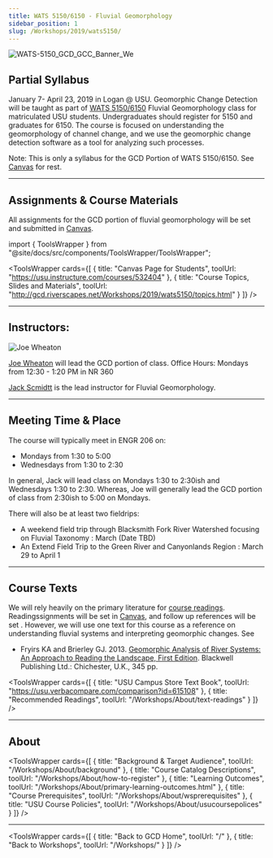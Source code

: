 ```yaml
---
title: WATS 5150/6150 - Fluvial Geomorphology
sidebar_position: 1
slug: /Workshops/2019/wats5150/
---
```


![WATS-5150_GCD_GCC_Banner_We](/img/workshops/WATS-5150_GCD_GCC_Banner_We.png)

## Partial Syllabus


January 7-  April 23, 2019 in Logan @ USU. Geomorphic Change Detection will be taught as part of [WATS 5150/6150](/Workshops/About/how-to-register#usu-graduate--undergraduate-students---wats-51506150) Fluvial Geomorphology class for matriculated USU students. Undergraduates should register for 5150 and graduates for 6150. The course is focused on understanding the geomorphology of channel change, and we use the geomorphic change detection software as a tool for analyzing such processes.

Note: This is only a syllabus for the GCD Portion of WATS 5150/6150. See [Canvas](https://usu.instructure.com/courses/532404) for rest.

-----
## Assignments & Course Materials
All assignments for the GCD portion of fluvial geomorphology will be set and submitted in [Canvas](https://usu.instructure.com/courses/532404).


import { ToolsWrapper } from "@site/docs/src/components/ToolsWrapper/ToolsWrapper";

<ToolsWrapper
  cards={[
    {
      title: "Canvas Page for Students",
      toolUrl: "https://usu.instructure.com/courses/532404"
    },
    {
      title: "Course Topics, Slides and Materials",
      toolUrl: "http://gcd.riverscapes.net/Workshops/2019/wats5150/topics.html"
    }
  ]}
/>

-----
## Instructors:
![Joe Wheaton](/img/people/Wheaton_round.png)

[Joe Wheaton](http://joewheaton.org) will lead the GCD portion of class.
Office Hours:  Mondays from 12:30 - 1:20 PM in NR 360 

[Jack Scmidtt](https://qcnr.usu.edu/directory/schmidt_jack) is the lead instructor for Fluvial Geomorphology. 

-----
## Meeting Time & Place
The course will typically meet in ENGR 206 on:
- Mondays  from 1:30 to 5:00
- Wednesdays from 1:30 to 2:30

In general, Jack will lead class on Mondays 1:30 to 2:30ish and Wednesdays 1:30 to 2:30. Whereas, Joe will generally lead the GCD portion of class from 2:30ish to 5:00 on Mondays. 

There will also be at least two fieldrips:
- A weekend field trip through Blacksmith Fork River Watershed focusing on Fluvial Taxonomy :   March (Date TBD)
- An Extend Field Trip to the Green River and Canyonlands Region : March 29 to April 1

-----

## Course Texts
We will rely heavily on the primary literature for [course readings](https://usu.instructure.com/courses/532404/files/folder/readings). Readingssignments will be set in [Canvas](https://usu.instructure.com/courses/532404/assignments), and follow up references will be set . However, we will use one  text for this course as a reference on understanding fluvial systems and interpreting geomorphic changes. See  
- Fryirs KA and Brierley GJ. 2013. [Geomorphic Analysis of River Systems: An Approach to Reading the Landscape, First Edition](https://www.amazon.com/Geomorphic-Analysis-River-Systems-Landscape/dp/1405192747/ref=sr_1_fkmr0_1?s=books&ie=UTF8&qid=1480609837&sr=1-1-fkmr0&keywords=The+Beaver+Geomorphic+Analysis+of+River+Systems%3A+An+Approach+to+Reading+the+Landscape). Blackwell Publishing Ltd.: Chichester, U.K., 345 pp. 


<ToolsWrapper
  cards={[
    {
      title: "USU Campus Store Text Book",
      toolUrl: "https://usu.verbacompare.com/comparison?id=615108"
    },
    {
      title: "Recommended Readings",
      toolUrl: "/Workshops/About/text-readings"
    }
  ]}
/>

-----
## About



<ToolsWrapper
  cards={[
    {
      title: "Background & Target Audience",
      toolUrl: "/Workshops/About/background"
    },
    {
      title: "Course Catalog Descriptions",
      toolUrl: "/Workshops/About/how-to-register"
    },
    {
      title: "Learning Outcomes",
      toolUrl: "/Workshops/About/primary-learning-outcomes.html"
    },
    {
      title: "Course Prerequisites",
      toolUrl: "/Workshops/About/wsprerequisites"
    },
    {
      title: "USU Course Policies",
      toolUrl: "/Workshops/About/usucoursepolices"
    }
  ]}
/>

------

<ToolsWrapper
  cards={[
    {
      title: "Back to GCD Home",
      toolUrl: "/"
    },
    {
      title: "Back to Workshops",
      toolUrl: "/Workshops/"
    }
  ]}
/>

